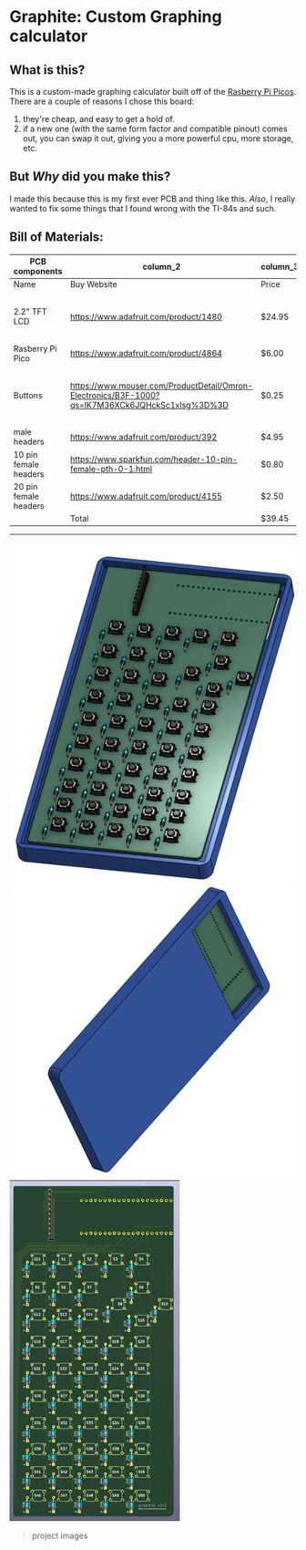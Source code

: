 # Graphite: Custom Graphing calculator

## What is this?

This is a custom-made graphing calculator built off of the [Rasberry Pi Picos](https://www.raspberrypi.com/products/raspberry-pi-pico/).
There are a couple of reasons I chose this board: 
1. they're cheap, and easy to get a hold of.
2. if a new one (with the same form factor and compatible pinout) comes out, you can swap it out, giving you a more powerful cpu, more storage, etc.

## But _Why_ did you make this?

I made this because this is my first ever PCB and thing like this. _Also_, I really wanted to fix some things that I found wrong with the TI-84s and such.

## Bill of Materials:

| PCB components | column_2 | column_3 | column_4 |
| --- | --- | --- | --- |
| Name | Buy Website | Price | Notes |
| 2.2" TFT LCD | https://www.adafruit.com/product/1480 | $24.95 | Just have to use a generic 10 pin thingy 🤷 |
| Rasberry Pi Pico | https://www.adafruit.com/product/4864 | $6.00 |  |
| Buttons | https://www.mouser.com/ProductDetail/Omron-Electronics/B3F-1000?qs=lK7M36XCk6JQHckSc1xIsg%3D%3D | $0.25 | (that's for one, gets cheaper the more you buy yay) |
| male headers | https://www.adafruit.com/product/392 | $4.95 |  |
| 10 pin female headers | https://www.sparkfun.com/header-10-pin-female-pth-0-1.html | $0.80 |  |
| 20 pin female headers | https://www.adafruit.com/product/4155 | $2.50 |  |
|  | Total | $39.45 |  |

---
![](https://github.com/thelegendofmario/graphite/blob/main/.github/casetop.png)
![](https://github.com/thelegendofmario/graphite/blob/main/.github/case%20bottom.png)
![](https://github.com/thelegendofmario/graphite/blob/main/.github/pcb.png)
> project images

